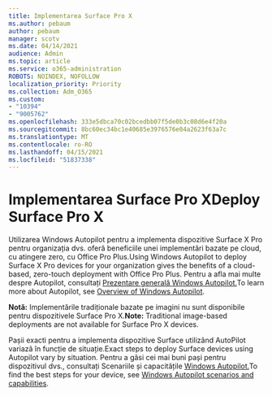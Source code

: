 ```yaml
---
title: Implementarea Surface Pro X
ms.author: pebaum
author: pebaum
manager: scotv
ms.date: 04/14/2021
audience: Admin
ms.topic: article
ms.service: o365-administration
ROBOTS: NOINDEX, NOFOLLOW
localization_priority: Priority
ms.collection: Adm_O365
ms.custom:
- "10394"
- "9005762"
ms.openlocfilehash: 333e5dbca70c02bcedbb07f5de0b3c08d6e4f20a
ms.sourcegitcommit: 8bc60ec34bc1e40685e3976576e04a2623f63a7c
ms.translationtype: MT
ms.contentlocale: ro-RO
ms.lasthandoff: 04/15/2021
ms.locfileid: "51837338"
---
```

# <a name="deploy-surface-pro-x"></a><span data-ttu-id="e893b-102">Implementarea Surface Pro X</span><span class="sxs-lookup"><span data-stu-id="e893b-102">Deploy Surface Pro X</span></span>

<span data-ttu-id="e893b-103">Utilizarea Windows Autopilot pentru a implementa dispozitive Surface X Pro pentru organizația dvs. oferă beneficiile unei implementări bazate pe cloud, cu atingere zero, cu Office Pro Plus.</span><span class="sxs-lookup"><span data-stu-id="e893b-103">Using Windows Autopilot to deploy Surface X Pro devices for your organization gives the benefits of a cloud-based, zero-touch deployment with Office Pro Plus.</span></span> <span data-ttu-id="e893b-104">Pentru a afla mai multe despre Autopilot, consultați [Prezentare generală Windows Autopilot.](https://docs.microsoft.com/mem/autopilot/windows-autopilot)</span><span class="sxs-lookup"><span data-stu-id="e893b-104">To learn more about Autopilot, see [Overview of Windows Autopilot](https://docs.microsoft.com/mem/autopilot/windows-autopilot).</span></span>

<span data-ttu-id="e893b-105">**Notă:** Implementările tradiționale bazate pe imagini nu sunt disponibile pentru dispozitivele Surface Pro X.</span><span class="sxs-lookup"><span data-stu-id="e893b-105">**Note:** Traditional image-based deployments are not available for Surface Pro X devices.</span></span>

<span data-ttu-id="e893b-106">Pașii exacti pentru a implementa dispozitive Surface utilizând AutoPilot variază în funcție de situație.</span><span class="sxs-lookup"><span data-stu-id="e893b-106">Exact steps to deploy Surface devices using Autopilot vary by situation.</span></span> <span data-ttu-id="e893b-107">Pentru a găsi cei mai buni pași pentru dispozitivul dvs., consultați Scenariile și capacitățile [Windows Autopilot.](https://docs.microsoft.com/mem/autopilot/windows-autopilot-scenarios)</span><span class="sxs-lookup"><span data-stu-id="e893b-107">To find the best steps for your device, see [Windows Autopilot scenarios and capabilities](https://docs.microsoft.com/mem/autopilot/windows-autopilot-scenarios).</span></span>

